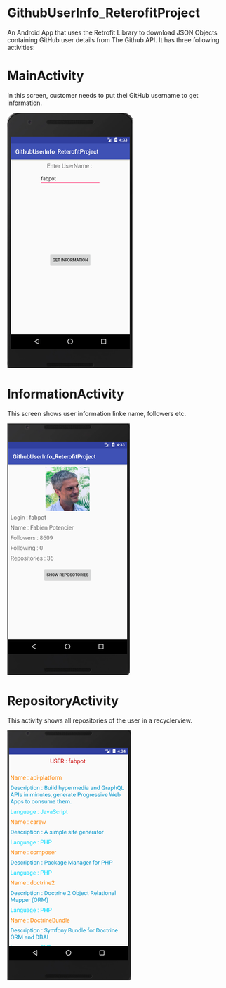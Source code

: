 # GithubUserInfo_ReterofitProject
An Android App that uses the Retrofit Library to download JSON Objects containing GitHub user details from The Github API.
It has three following activities:

# MainActivity
In this screen, customer needs to put thei GitHub username to get information.

![](images/retro.png)

# InformationActivity
This screen shows user information linke name, followers etc.

![](images/retro1.png)

# RepositoryActivity
This activity shows all repositories of the user in a recyclerview.

![](images/retro2.png)
